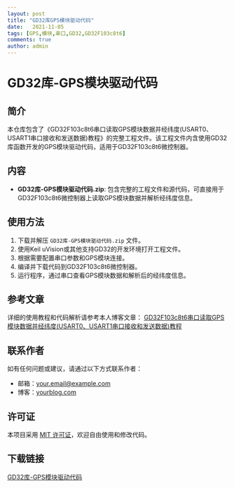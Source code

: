 ```yaml
---
layout: post
title: "GD32库GPS模块驱动代码"
date:   2021-11-05
tags: [GPS,模块,串口,GD32,GD32F103c8t6]
comments: true
author: admin
---
```

# GD32库-GPS模块驱动代码

## 简介

本仓库包含了《GD32F103c8t6串口读取GPS模块数据并经纬度(USART0、USART1串口接收和发送数据)教程》的完整工程文件。该工程文件内含使用GD32库函数开发的GPS模块驱动代码，适用于GD32F103c8t6微控制器。

## 内容

- **GD32库-GPS模块驱动代码.zip**: 包含完整的工程文件和源代码，可直接用于GD32F103c8t6微控制器上读取GPS模块数据并解析经纬度信息。

## 使用方法

1. 下载并解压 `GD32库-GPS模块驱动代码.zip` 文件。
2. 使用Keil uVision或其他支持GD32的开发环境打开工程文件。
3. 根据需要配置串口参数和GPS模块连接。
4. 编译并下载代码到GD32F103c8t6微控制器。
5. 运行程序，通过串口查看GPS模块数据和解析后的经纬度信息。

## 参考文章

详细的使用教程和代码解析请参考本人博客文章：
[GD32F103c8t6串口读取GPS模块数据并经纬度(USART0、USART1串口接收和发送数据)教程](https://yourblog.com/gd32-gps-tutorial)

## 联系作者

如有任何问题或建议，请通过以下方式联系作者：

- 邮箱：your.email@example.com
- 博客：[yourblog.com](https://yourblog.com)

## 许可证

本项目采用 [MIT 许可证](LICENSE)，欢迎自由使用和修改代码。

## 下载链接

[GD32库-GPS模块驱动代码](https://pan.quark.cn/s/70c3f0c8a1bb)